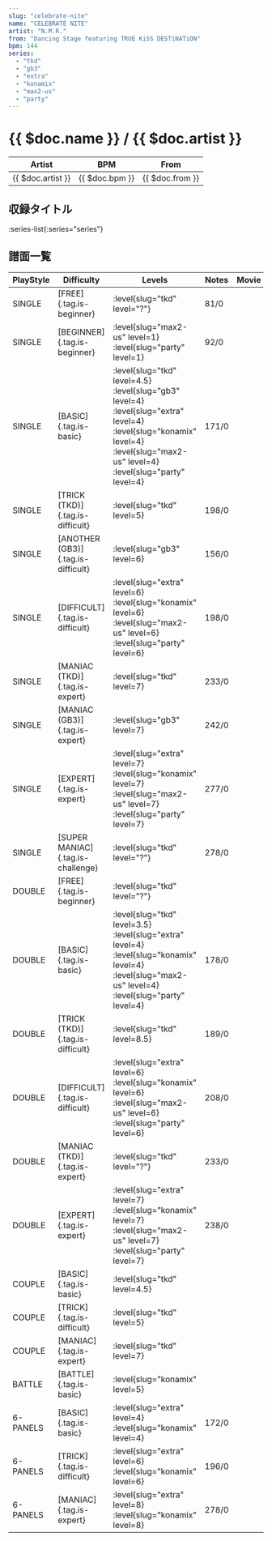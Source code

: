 ```yaml
---
slug: "celebrate-nite"
name: "CELEBRATE NITE"
artist: "N.M.R."
from: "Dancing Stage featuring TRUE KiSS DESTiNATiON"
bpm: 144
series:
  - "tkd"
  - "gb3"
  - "extra"
  - "konamix"
  - "max2-us"
  - "party"
---
```


# {{ $doc.name }} / {{ $doc.artist }}

|Artist|BPM|From|
|------|---|----|
|{{ $doc.artist }}|{{ $doc.bpm }}|{{ $doc.from }}|

## 収録タイトル

:series-list{:series="series"}

## 譜面一覧

|PlayStyle|Difficulty|Levels|Notes|Movie|
|---------|----------|------|-----|-----|
|SINGLE|[FREE]{.tag.is-beginner}|<div class="field is-grouped is-grouped-multiline"> :level{slug="tkd" level="?"}</div>|81/0||
|SINGLE|[BEGINNER]{.tag.is-beginner}|<div class="field is-grouped is-grouped-multiline"> :level{slug="max2-us" level=1} :level{slug="party" level=1}</div>|92/0||
|SINGLE|[BASIC]{.tag.is-basic}|<div class="field is-grouped is-grouped-multiline"> :level{slug="tkd" level=4.5} :level{slug="gb3" level=4} :level{slug="extra" level=4} :level{slug="konamix" level=4} :level{slug="max2-us" level=4} :level{slug="party" level=4}</div>|171/0||
|SINGLE|[TRICK (TKD)]{.tag.is-difficult}|<div class="field is-grouped is-grouped-multiline"> :level{slug="tkd" level=5}</div>|198/0||
|SINGLE|[ANOTHER (GB3)]{.tag.is-difficult}|<div class="field is-grouped is-grouped-multiline"> :level{slug="gb3" level=6}</div>|156/0||
|SINGLE|[DIFFICULT]{.tag.is-difficult}|<div class="field is-grouped is-grouped-multiline"> :level{slug="extra" level=6} :level{slug="konamix" level=6} :level{slug="max2-us" level=6} :level{slug="party" level=6}</div>|198/0||
|SINGLE|[MANIAC (TKD)]{.tag.is-expert}|<div class="field is-grouped is-grouped-multiline"> :level{slug="tkd" level=7}</div>|233/0||
|SINGLE|[MANIAC (GB3)]{.tag.is-expert}|<div class="field is-grouped is-grouped-multiline"> :level{slug="gb3" level=7}</div>|242/0||
|SINGLE|[EXPERT]{.tag.is-expert}|<div class="field is-grouped is-grouped-multiline"> :level{slug="extra" level=7} :level{slug="konamix" level=7} :level{slug="max2-us" level=7} :level{slug="party" level=7}</div>|277/0||
|SINGLE|[SUPER MANIAC]{.tag.is-challenge}|<div class="field is-grouped is-grouped-multiline"> :level{slug="tkd" level="?"}</div>|278/0||
|DOUBLE|[FREE]{.tag.is-beginner}|<div class="field is-grouped is-grouped-multiline"> :level{slug="tkd" level="?"}</div>|||
|DOUBLE|[BASIC]{.tag.is-basic}|<div class="field is-grouped is-grouped-multiline"> :level{slug="tkd" level=3.5} :level{slug="extra" level=4} :level{slug="konamix" level=4} :level{slug="max2-us" level=4} :level{slug="party" level=4}</div>|178/0||
|DOUBLE|[TRICK (TKD)]{.tag.is-difficult}|<div class="field is-grouped is-grouped-multiline"> :level{slug="tkd" level=8.5}</div>|189/0||
|DOUBLE|[DIFFICULT]{.tag.is-difficult}|<div class="field is-grouped is-grouped-multiline"> :level{slug="extra" level=6} :level{slug="konamix" level=6} :level{slug="max2-us" level=6} :level{slug="party" level=6}</div>|208/0||
|DOUBLE|[MANIAC (TKD)]{.tag.is-expert}|<div class="field is-grouped is-grouped-multiline"> :level{slug="tkd" level="?"}</div>|233/0||
|DOUBLE|[EXPERT]{.tag.is-expert}|<div class="field is-grouped is-grouped-multiline"> :level{slug="extra" level=7} :level{slug="konamix" level=7} :level{slug="max2-us" level=7} :level{slug="party" level=7}</div>|238/0||
|COUPLE|[BASIC]{.tag.is-basic}|<div class="field is-grouped is-grouped-multiline"> :level{slug="tkd" level=4.5}</div>|||
|COUPLE|[TRICK]{.tag.is-difficult}|<div class="field is-grouped is-grouped-multiline"> :level{slug="tkd" level=5}</div>|||
|COUPLE|[MANIAC]{.tag.is-expert}|<div class="field is-grouped is-grouped-multiline"> :level{slug="tkd" level=7}</div>|||
|BATTLE|[BATTLE]{.tag.is-basic}|<div class="field is-grouped is-grouped-multiline"> :level{slug="konamix" level=5}</div>|||
|6-PANELS|[BASIC]{.tag.is-basic}|<div class="field is-grouped is-grouped-multiline"> :level{slug="extra" level=4} :level{slug="konamix" level=4}</div>|172/0||
|6-PANELS|[TRICK]{.tag.is-difficult}|<div class="field is-grouped is-grouped-multiline"> :level{slug="extra" level=6} :level{slug="konamix" level=6}</div>|196/0||
|6-PANELS|[MANIAC]{.tag.is-expert}|<div class="field is-grouped is-grouped-multiline"> :level{slug="extra" level=8} :level{slug="konamix" level=8}</div>|278/0||
